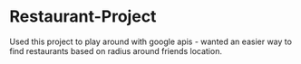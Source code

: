 # Restaurant-Project
 
Used this project to play around with google apis - wanted an easier way to find restaurants based on radius around friends location. 
